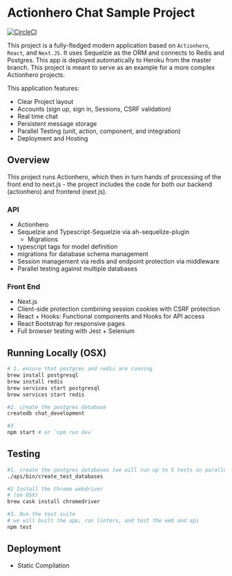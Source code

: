 # Actionhero Chat Sample Project

[![CircleCI](https://circleci.com/gh/actionhero/actionhero-chat.svg?style=svg)](https://circleci.com/gh/actionhero/actionhero-chat)

This project is a fully-fledged modern application based on `Actionhero`, `React`, and `Next.JS`. It uses Sequelzie as the ORM and connects to Redis and Postgres. This app is deployed automatically to Heroku from the master branch. This project is meant to serve as an example for a more complex Actionhero projects.

This application features:

- Clear Project layout
- Accounts (sign up, sign in, Sessions, CSRF validation)
- Real time chat
- Persistent message storage
- Parallel Testing (unit, action, component, and integration)
- Deployment and Hosting

## Overview

This project runs Actionhero, which then in turn hands of processing of the front end to next.js - the project includes the code for both our backend (actionhero) and frontend (next.js).

### API

- Actionhero
- Sequelzie and Typescript-Sequelzie via ah-sequelize-plugin
  - Migrations
- typescript tags for model definition
- migrations for database schema management
- Session management via redis and endpoint protection via middleware
- Parallel testing against multiple databases

### Front End

- Next.js
- Client-side protection combining session cookies with CSRF protection
- React + Hooks: Functional components and Hooks for API access
- React Bootstrap for responsive pages
- Full browser testing with Jest + Selenium

## Running Locally (OSX)

```bash
# 1. ensure that postgres and redis are running
brew install postgresql
brew install redis
brew services start postgresql
brew services start redis

#2. create the postgres database
createdb chat_development

#3
npm start # or `npm run dev`

```

## Testing

```bash
#1. create the postgres databases (we will run up to 5 tests in parallel)
./api/bin/create_test_databases

#2 Install the Chrome webdriver
# (on OSX)
brew cask install chromedriver

#3. Run the test suite
# we will built the app, run linters, and test the web and api
npm test
```

## Deployment

- Static Compilation
